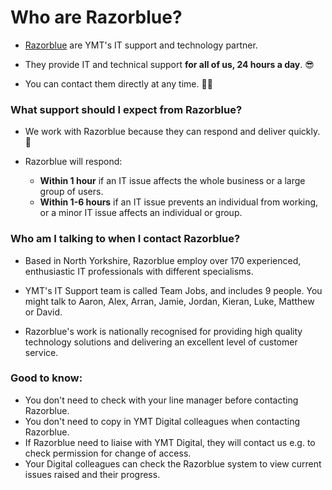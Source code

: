 # Who are Razorblue?
- [Razorblue](https://www.razorblue.com/ "Razorblue") are YMT's IT support and technology partner.

- They provide IT and technical support **for all of us, 24 hours a day**. 😎

- You can contact them directly at any time. 🙌🏼

### What support should I expect from Razorblue?
- We work with Razorblue because they can respond and deliver quickly. 🎯

- Razorblue will respond:
	- **Within 1 hour** if an IT issue affects the whole business or a large group of users.
	- **Within 1-6 hours** if an IT issue prevents an individual from working, or a minor IT issue affects an individual or group.

### Who am I talking to when I contact Razorblue?
- Based in North Yorkshire, Razorblue employ over 170 experienced, enthusiastic IT professionals with different specialisms.

- YMT's IT Support team is called Team Jobs, and includes 9 people. You might talk to Aaron, Alex, Arran, Jamie, Jordan, Kieran, Luke, Matthew or David. 

- Razorblue's work is nationally recognised for providing high quality technology solutions and delivering an excellent level of customer service.

### Good to know:
- You don't need to check with your line manager before contacting Razorblue.
- You don't need to copy in YMT Digital colleagues when contacting Razorblue.
- If Razorblue need to liaise with YMT Digital, they will contact us e.g. to check permission for change of access.
- Your Digital colleagues can check the Razorblue system to view current issues raised and their progress.